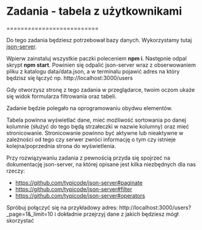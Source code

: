 # Zadania - tabela z użytkownikami
==========================


Do tego zadania będziesz potrzebował bazy danych. Wykorzystamy tutaj [json-server](http://kursjs.pl/kurs/ajax/server-lokalny.php#json-server).

Wpierw zainstaluj wszystkie paczki poleceniem <strong>npm i</strong>. Następnie odpal skrypt <strong>npm start</strong>. Powinien się odpalić json-server wraz z obserwowaniem pliku z katalogu data/data.json, a w terminalu pojawić adres na który będzisz się łączyć np. http://localhost:3000/users

Gdy otworzysz stronę z tego zadania w przeglądarce, twoim oczom ukaże się widok formularza filtrowania oraz tabeli.

Zadanie będzie polegało na oprogramowaniu obydwu elementów.

Tabela powinna wyświetlać dane, mieć możliwość sortowania po danej kolumnie (służyć do tego będą strzałeczki w nazwie kolumny) oraz mieć stronicowanie. Stronicowanie powinno być aktywne lub nieaktywne w zależności od tego czy serwer zwróci informację o tym czy istnieje kolejna/poprzednia strona do wyświetlenia.

Przy rozwiązywaniu zadania z pewnością przyda się spojrzeć na dokumentację json-server, na której opisane jest kilka niezbędnych dla nas rzeczy:

* https://github.com/typicode/json-server#paginate
* https://github.com/typicode/json-server#filter
* https://github.com/typicode/json-server#operators

Spróbuj połączyć się na przykładowy adres:
http://localhost:3000/users?_page=1&_limit=10
i dokładnie przejrzyj dane z jakich będziesz mógł skorzystać
